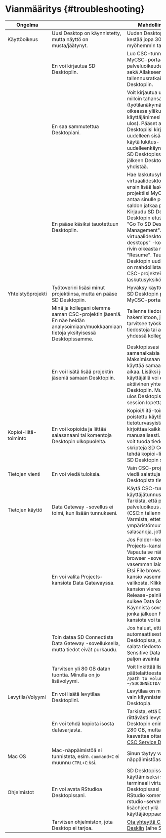 # Vianmääritys {#troubleshooting}

| Ongelma                |                                                                                                                                    | Mahdollinen ratkaisu                                                                                                                                                                                                                                                                                                             |
|------------------------|------------------------------------------------------------------------------------------------------------------------------------|----------------------------------------------------------------------------------------------------------------------------------------------------------------------------------------------------------------------------------------------------------------------------------------------------------------------------------|
| Käyttöoikeus           | Uusi Desktop on käynnistetty, mutta näyttö on musta/jäätynyt.                                                                     | Uuden Desktopin luominen voi kestää jopa 30 minuuttia. Palaa myöhemmin takaisin.                                                                                                                                                                                                         |
|                        | En voi kirjautua SD Desktopiin.                                                                                                   | Luo CSC-tunnus ja projekti MyCSC-portaalissa. Lisää palveluoikeudet projektiisi sekä Allakseen (CSC:n tallennusratkaisu) että SD Desktopiin.                                                                                                                                            |
|                        | En saa sammutettua Desktopiani.                                                                                                   | Voit kirjautua ulos Desktopista milloin tahansa (työtilanäkymässä, selaimen oikeassa yläkulmassa, valitse käyttäjänimesi ja kirjaudu ulos). Pääset aina takaisin Desktopiisi kirjautumalla uudelleen sisään. Älä koskaan käytä lukitus- tai uudelleenkäynnistyspainikkeita SD Desktopissa, sillä sen jälkeen Desktopiin ei voi enää yhdistää.|
|                        | En pääse käsiksi tauotettuun Desktopiin.                                                                                          | Hae laskutusyksiköitä ja jatka virtuaalidesktopisi käyttöä. Hae ensin lisää laskutusyksiköitä projektiisi MyCSC:ssä. Tämä antaa sinulle positiivisen saldon jatkaa palvelun käyttöä. Kirjaudu SD Desktopiin. SD Desktopin etusivulla klikkaa "Go To SD Desktop Management". Valitse oikea virtuaalidesktop "Available desktops" -kohdasta ja klikkaa rivin oikeasta reunasta "Resume". Tauotetun Desktopin uudelleenkäynnistys on mahdollista vain aktiivisille CSC-projekteille, joilla on laskutusyksiköitä. |
| Yhteistyöprojekti      | Työtoverini lisäsi minut projektiinsa, mutta en pääse SD Desktopiin.                                                              | Hyväksy käyttöehdot ja lisää SD Desktopin palveluoikeus MyCSC-portaalissa.                                                                                                                                                                                                               |
|                        | Minä ja kollegani olemme saman CSC-projektin jäseniä. En näe heidän analysoimiaan/muokkaamiaan tietoja yksityisessä Desktopissamme. | Tallenna tiedostot Shared-hakemistoon, jos sinun tarvitsee työskennellä/editoida tiedostoja tai aineistoja yhdessä kollegojesi kanssa.                                                                                                                                                   |
|                        | En voi lisätä lisää projektin jäseniä samaan Desktopiin.                                                                          | Desktopissasi on liikaa samanaikaisia käyttäjiä. Maksimissaan 10 käyttäjää voi käyttää samaa Desktopia yhtä aikaa. Lisäksi jokaisella käyttäjällä voi olla vain yksi aktiivinen yhteys yhteen Desktopiin. Muista kirjautua ulos Desktopista päätetyn session lopettamiseksi.          |
| Kopioi-liitä-toiminto  | En voi kopioida ja liittää salasanaani tai komentoja Desktopin ulkopuolelta.                                                      | Kopioi/liitä-toiminnot on poistettu käytöstä tietoturvasyistä. Sinun täytyy kirjoittaa kaikki tiedot manuaalisesti. Vaihtoehtoisesti voit tuoda tiedostoja tai skriptejä SD Connectiin ja tehdä kopioi-liitä -toiminnon SD Desktopin sisällä.                                                   |
| Tietojen vienti        | En voi viedä tuloksia.                                                                                                            | Vain CSC-projektipäällikkö voi viedä salattuja tuloksia SD Desktopista tietoturvasyistä.                                                                                                                                                                     |
| Tietojen käyttö        | Data Gateway -sovellus ei toimi, kun lisään tunnukseni.                                                                          | Käytä CSC-tunnuksen käyttäjätunnusta ja salasanaa. Tarkista, että projektillasi on palveluoikeus Allakseen (CSC:n tallennusratkaisu). Varmista, ettet ole muuttanut ympäristömuuttujiasi. Älä käytä salasanoja, jotka sisältävät `@`                                                         |
|                        | En voi valita Projects-kansiota Data Gatewayssa.                                                                                  | Jos Folder-kenttä on tyhjä, Projects-kansio on varattu. Vapauta se näin: Avaa File browser -sovellus Desktopin vasemman laidan valikosta. Etsi File browserissa Projects-kansio vasemman laidan valikosta. Klikkaa Projects-kansion vieressä olevaa Release-painiketta. Tämä sulkee Data Gatewayn. Käynnistä sovellus uudelleen, jonka jälkeen Projects-kansiota voi taas käyttää.  |
|                        | Toin dataa SD Connectista Data Gateway -sovelluksella, mutta tiedot eivät purkaudu.                                              | Jos haluat, että tiedot puretaan automaattisesti SD Desktopissa, sinun täytyy salata tiedostot myös CSC:n Sensitive Data Services -paljon avainta käyttäen.                                                                                                 |
|                        | Tarvitsen yli 80 GB datan tuontia. Minulla on jo lisävolyymi.                                                                    | Voit linkittää lisätyn volyymin päätelaitteestasi: `ls -s /path_to_volume_mount_point ~/SDCONNECTDATA`                                                                  |
| Levytila/Volyymi       | En voi lisätä levytilaa Desktopiini.                                                                                              | Levytilaa on mahdollista lisätä vain käynnistettäessä uutta Desktopia.                                                                                                                                                                              |
|                        | En voi tehdä kopiota isosta datasarjasta.                                                                                         | Tarkista, että Desktopissasi on riittävästi levytilaa. Yhden Desktopin enimmäislevytila on 280 GB, mutta sitä voidaan kasvattaa ottamalla yhteyttä [CSC Service Deskiin](../../support/contact.md)                                                                                      |
| Mac OS                 | Mac-näppäimistöä ei tunnisteta, esim. `command+C` ei muunnu `CTRL+C`:ksi.                                                        | Sinun täytyy vaihtaa näppäimistöasetuksia.                                                                                                                                                                                                         |
| Ohjelmistot            | En voi avata RStudioa Desktopissani.                                                                                              | SD Desktopissa RStudion käyttämiseksi sinun tulee avata terminaali virtuaali-Desktopissasi ja käynnistää RStudio komennolla start-rstudio-server. Katso lisäohjeet yllä käyttäjäoppaasta.                                                          |
|                        | Tarvitsen ohjelmiston, jota Desktop ei tarjoa.                                                                                   | [Ota yhteyttä CSC Service Deskiin](../../support/contact.md) (aihe SD Desktop)                                                                                                                                          |